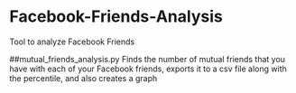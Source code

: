 # Facebook-Friends-Analysis
Tool to analyze Facebook Friends

##mutual_friends_analysis.py
Finds the number of mutual friends that you have with each of your Facebook friends, exports it to a csv file along with the percentile, and also creates a graph

